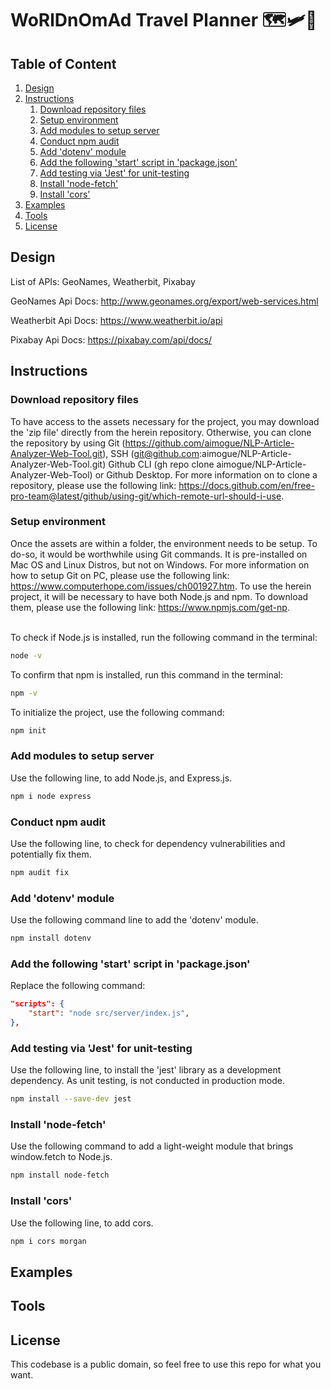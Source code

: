 # WoRlDnOmAd Travel Planner 🗺️🛩️🌄

## Table of Content

1. [Design](#Design)
2. [Instructions](#Instructions)
   1. [Download repository files](#Download-repository-files)
   2. [Setup environment](#Setup-environment)
   3. [Add modules to setup server](#Add-module-to-setup-server)
   4. [Conduct npm audit](#Conduct-npm-audit)
   5. [Add 'dotenv' module](#Add-'dotenv'-module)
   6. [Add the following 'start' script in 'package.json'](#Add-the-following-'start'-script-in-'package.json')
   7. [Add testing via 'Jest' for unit-testing](#Add-testing-via-'Jest'-for-unit-testing)
   8. [Install 'node-fetch'](#Install-'node-fetch')
   9. [Install 'cors'](#Add-the-OpenWeatherMap-Api-key)
3. [Examples](#Examples)
4. [Tools](#Tools)
5. [License](#License)

## Design

List of APIs: GeoNames, Weatherbit, Pixabay

GeoNames Api Docs: http://www.geonames.org/export/web-services.html

Weatherbit Api Docs: https://www.weatherbit.io/api

Pixabay Api Docs: https://pixabay.com/api/docs/

## Instructions

### Download repository files

To have access to the assets necessary for the project, you may download the 'zip file' directly from the herein repository. Otherwise, you can clone the repository by using Git (<https://github.com/aimogue/NLP-Article-Analyzer-Web-Tool.git>), SSH (git@github.com:aimogue/NLP-Article-Analyzer-Web-Tool.git) Github CLI (gh repo clone aimogue/NLP-Article-Analyzer-Web-Tool) or Github Desktop. For more information on to clone a repository, please use the following link: <https://docs.github.com/en/free-pro-team@latest/github/using-git/which-remote-url-should-i-use>.

### Setup environment

Once the assets are within a folder, the environment needs to be setup. To do-so, it would be worthwhile using Git commands. It is pre-installed on Mac OS and Linux Distros, but not on Windows. For more information on how to setup Git on PC, please use the following link: <https://www.computerhope.com/issues/ch001927.htm>. To use the herein project, it will be necessary to have both Node.js and npm. To download them, please use the following link: <https://www.npmjs.com/get-np>.
</br></br>

To check if Node.js is installed, run the following command in the terminal:

```bash
node -v
```

To confirm that npm is installed, run this command in the terminal:

```bash
npm -v
```

To initialize the project, use the following command:

```bash
npm init
```

### Add modules to setup server

Use the following line, to add Node.js, and Express.js.

```bash
npm i node express
```

### Conduct npm audit

Use the following line, to check for dependency vulnerabilities and potentially fix them.

```bash
npm audit fix
```

### Add 'dotenv' module

Use the following command line to add the 'dotenv' module.

```bash
npm install dotenv
```

### Add the following 'start' script in 'package.json'

Replace the following command:

```json
"scripts": {
    "start": "node src/server/index.js",
},
```

### Add testing via 'Jest' for unit-testing

Use the following line, to install the 'jest' library as a development dependency. As unit testing, is not conducted in production mode.

```bash
npm install --save-dev jest
```

### Install 'node-fetch'

Use the following command to add a light-weight module that brings window.fetch to Node.js.

```bash
npm install node-fetch
```

### Install 'cors'

Use the following line, to add cors.

```bash
npm i cors morgan
```

## Examples

## Tools

## License

This codebase is a public domain, so feel free to use this repo for what you want.
